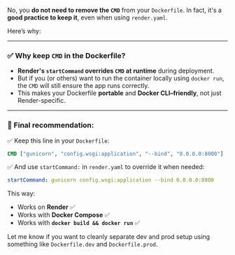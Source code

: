 No, you **do not need to remove the `CMD`** from your `Dockerfile`. In fact, it's a **good practice to keep it**, even when using `render.yaml`.

Here’s why:

---

### ✅ Why keep `CMD` in the Dockerfile?

* **Render's `startCommand` overrides `CMD` at runtime** during deployment.
* But if you (or others) want to run the container locally using `docker run`, the `CMD` will still ensure the app runs correctly.
* This makes your Dockerfile **portable** and **Docker CLI–friendly**, not just Render-specific.

---

### 🔁 Final recommendation:

✅ Keep this line in your `Dockerfile`:

```dockerfile
CMD ["gunicorn", "config.wsgi:application", "--bind", "0.0.0.0:8000"]
```

✅ And use `startCommand:` in `render.yaml` to override it when needed:

```yaml
startCommand: gunicorn config.wsgi:application --bind 0.0.0.0:8000
```

This way:

* Works on **Render** ✅
* Works with **Docker Compose** ✅
* Works with **`docker build && docker run`** ✅

Let me know if you want to cleanly separate dev and prod setup using something like `Dockerfile.dev` and `Dockerfile.prod`.
